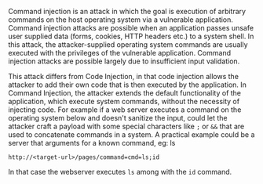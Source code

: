 Command injection is an attack in which the goal is execution of arbitrary commands on the host operating system via a vulnerable application. Command injection attacks are possible when an application passes unsafe user supplied data (forms, cookies, HTTP headers etc.) to a system shell. In this attack, the attacker-supplied operating system commands are usually executed with the privileges of the vulnerable application. Command injection attacks are possible largely due to insufficient input validation.

This attack differs from Code Injection, in that code injection allows the attacker to add their own code that is then executed by the application. In Command Injection, the attacker extends the default functionality of the application, which execute system commands, without the necessity of injecting code. For example if a web server executes a command on the operating system below and doesn't sanitize the input, could let the attacker craft a payload with some special characters like `;` or `&&` that are used to concatenate commands in a system. A practical example could be a server that arguments for a known command, eg: ls

```shell
http://<target-url>/pages/command=cmd=ls;id
```

In that case the webserver executes `ls` among with the `id` command.
